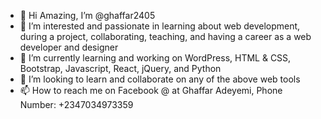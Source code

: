 - 👋 Hi Amazing, I’m @ghaffar2405
- 👀 I’m interested and passionate in learning about web development, during a project, collaborating, teaching, and having a career as a web developer and designer
- 🌱 I’m currently learning and working on WordPress, HTML & CSS, Bootstrap, Javascript, React, jQuery, and Python
- 💞️ I’m looking to learn and collaborate on any of the above web tools
- 📫 How to reach me on Facebook @ at Ghaffar Adeyemi, Phone Number: +2347034973359

<!---
ghaffar2405/ghaffar2405 is a ✨ special ✨ repository because its `README.md` (this file) appears on your GitHub profile.
You can click the Preview link to take a look at your changes.
--->
